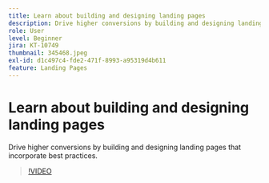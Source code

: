 ```yaml
---
title: Learn about building and designing landing pages
description: Drive higher conversions by building and designing landing pages that incorporate best practices.
role: User
level: Beginner
jira: KT-10749
thumbnail: 345468.jpeg
exl-id: d1c497c4-fde2-471f-8993-a95319d4b611
feature: Landing Pages
---
```

# Learn about building and designing landing pages

Drive higher conversions by building and designing landing pages that incorporate best practices.

>[!VIDEO](https://video.tv.adobe.com/v/345468/?quality=12&learn=on)
